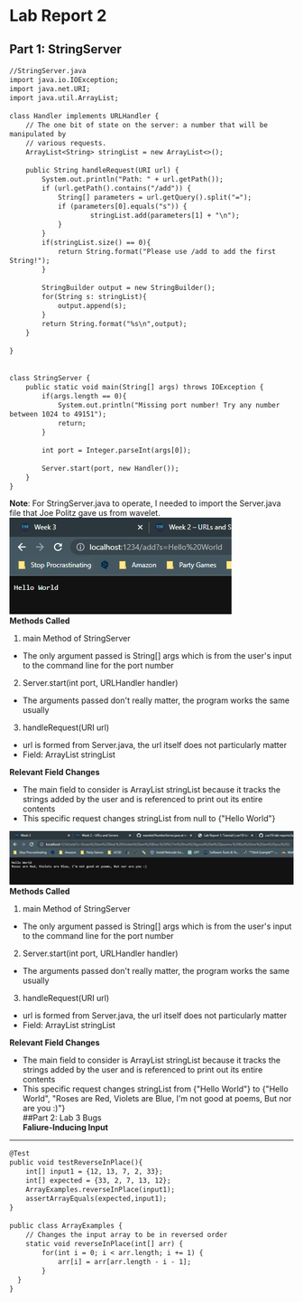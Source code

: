 # Lab Report 2  
## Part 1: StringServer
```
//StringServer.java 
import java.io.IOException;
import java.net.URI;
import java.util.ArrayList;

class Handler implements URLHandler {
    // The one bit of state on the server: a number that will be manipulated by
    // various requests.
    ArrayList<String> stringList = new ArrayList<>();

    public String handleRequest(URI url) {
        System.out.println("Path: " + url.getPath());
        if (url.getPath().contains("/add")) {
            String[] parameters = url.getQuery().split("=");
            if (parameters[0].equals("s")) {
                    stringList.add(parameters[1] + "\n");
            }
        }
        if(stringList.size() == 0){
            return String.format("Please use /add to add the first String!");
        }

        StringBuilder output = new StringBuilder();
        for(String s: stringList){
            output.append(s);
        }
        return String.format("%s\n",output);
    }

}


class StringServer {
    public static void main(String[] args) throws IOException {
        if(args.length == 0){
            System.out.println("Missing port number! Try any number between 1024 to 49151");
            return;
        }

        int port = Integer.parseInt(args[0]);

        Server.start(port, new Handler());
    }
}
```  
**Note**: For StringServer.java to operate, I needed to import the Server.java file that Joe Politz gave us from wavelet. 
![Image](StringServerExample1.png)  
**Methods Called**
1. main Method of StringServer  
  * The only argument passed is String[] args which is from the user's input to the command line for the port number
2. Server.start(int port, URLHandler handler)
  * The arguments passed don't really matter, the program works the same usually
3. handleRequest(URI url)  
  * url is formed from Server.java, the url itself does not particularly matter
  * Field: ArrayList<String> stringList  

**Relevant Field Changes**
* The main field to consider is ArrayList<String> stringList because it tracks the strings added by the user and is referenced to print out its entire contents
* This specific request changes stringList from null to {"Hello World"}    

![Image](StringServerExample2.png)  
**Methods Called**
1. main Method of StringServer  
  * The only argument passed is String[] args which is from the user's input to the command line for the port number
2. Server.start(int port, URLHandler handler)
  * The arguments passed don't really matter, the program works the same usually
3. handleRequest(URI url)  
  * url is formed from Server.java, the url itself does not particularly matter
  * Field: ArrayList<String> stringList  

**Relevant Field Changes**
* The main field to consider is ArrayList<String> stringList because it tracks the strings added by the user and is referenced to print out its entire contents
* This specific request changes stringList from {"Hello World"} to {"Hello World", "Roses are Red, Violets are Blue, I'm not good at poems, But nor are you :)"}    
##Part 2: Lab 3 Bugs  
**Faliure-Inducing Input**  
---
```
@Test
public void testReverseInPlace(){
    int[] input1 = {12, 13, 7, 2, 33};
    int[] expected = {33, 2, 7, 13, 12};
    ArrayExamples.reverseInPlace(input1);
    assertArrayEquals(expected,input1);
}

public class ArrayExamples {
    // Changes the input array to be in reversed order
    static void reverseInPlace(int[] arr) {
        for(int i = 0; i < arr.length; i += 1) {
            arr[i] = arr[arr.length - i - 1];
        }
  }
}

```